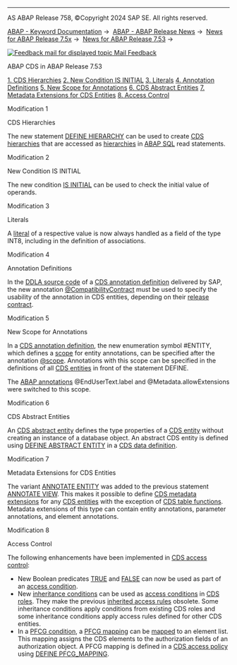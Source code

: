   

* * *

AS ABAP Release 758, ©Copyright 2024 SAP SE. All rights reserved.

[ABAP - Keyword Documentation](javascript:call_link\('abenabap.htm'\)) →  [ABAP - ABAP Release News](javascript:call_link\('abennews.htm'\)) →  [News for ABAP Release 7.5x](javascript:call_link\('abennews-75.htm'\)) →  [News for ABAP Release 7.53](javascript:call_link\('abennews-753.htm'\)) → 

 [![](Mail.gif?object=Mail.gif "Feedback mail for displayed topic") Mail Feedback](mailto:f1_help@sap.com?subject=Feedback%20on%20ABAP%20Documentation&body=Document:%20ABAP%20CDS%20in%20ABAP%20Release%207.53%2C%20ABENNEWS-753-ABAP_CDS%2C%20758%0D%0A%0D%0AError:%0D%0A%0D%0A%0D%0A%0D%0ASuggestion%20for%20improvement:)

ABAP CDS in ABAP Release 7.53

[1\. CDS Hierarchies](#!ABAP_MODIFICATION_1@1@)
[2\. New Condition IS INITIAL](#!ABAP_MODIFICATION_2@2@)
[3\. Literals](#!ABAP_MODIFICATION_3@3@)
[4\. Annotation Definitions](#!ABAP_MODIFICATION_4@4@)
[5\. New Scope for Annotations](#!ABAP_MODIFICATION_5@5@)
[6\. CDS Abstract Entities](#!ABAP_MODIFICATION_6@6@)
[7\. Metadata Extensions for CDS Entities](#!ABAP_MODIFICATION_7@7@)
[8\. Access Control](#!ABAP_MODIFICATION_8@8@)

Modification 1   

CDS Hierarchies

The new statement [DEFINE HIERARCHY](javascript:call_link\('abencds_f1_define_hierarchy.htm'\)) can be used to create [CDS hierarchies](javascript:call_link\('abencds_hierarchy_glosry.htm'\) "Glossary Entry") that are accessed as [hierarchies](javascript:call_link\('abenhierarchy_glosry.htm'\) "Glossary Entry") in [ABAP SQL](javascript:call_link\('abenabap_sql_glosry.htm'\) "Glossary Entry") read statements.

Modification 2   

New Condition IS INITIAL

The new condition [IS INITIAL](javascript:call_link\('abencds_cond_expr_initial_v1.htm'\)) can be used to check the initial value of operands.

Modification 3   

Literals

A [literal](javascript:call_link\('abencds_literal_v1.htm'\)) of a respective value is now always handled as a field of the type INT8, including in the definition of associations.

Modification 4   

Annotation Definitions

In the [DDLA source code](javascript:call_link\('abenddla_source_code_glosry.htm'\) "Glossary Entry") of a [CDS annotation definition](javascript:call_link\('abencds_anno_definition_glosry.htm'\) "Glossary Entry") delivered by SAP, the new annotation [@CompatibilityContract](javascript:call_link\('abencds_f1_define_anno_annos.htm'\)) must be used to specify the usability of the annotation in CDS entities, depending on their [release contract](javascript:call_link\('abenrelease_contract_glosry.htm'\) "Glossary Entry").

Modification 5   

New Scope for Annotations

In a [CDS annotation definition](javascript:call_link\('abencds_anno_definition_glosry.htm'\) "Glossary Entry"), the new enumeration symbol #ENTITY, which defines a [scope](javascript:call_link\('abencds_annotations_scopes.htm'\)) for entity annotations, can be specified after the annotation [@scope](javascript:call_link\('abencds_f1_define_anno_annos.htm'\)). Annotations with this scope can be specified in the definitions of all [CDS entities](javascript:call_link\('abencds_entity_glosry.htm'\) "Glossary Entry") in front of the statement DEFINE.

The [ABAP annotations](javascript:call_link\('abenabap_annotation_glosry.htm'\) "Glossary Entry") @EndUserText.label and @Metadata.allowExtensions were switched to this scope.

Modification 6   

CDS Abstract Entities

An [CDS abstract entity](javascript:call_link\('abencds_abstract_entity_glosry.htm'\) "Glossary Entry") defines the type properties of a [CDS entity](javascript:call_link\('abencds_entity_glosry.htm'\) "Glossary Entry") without creating an instance of a database object. An abstract CDS entity is defined using [DEFINE ABSTRACT ENTITY](javascript:call_link\('abencds_f1_define_abstract_entity.htm'\)) in a [CDS data definition](javascript:call_link\('abencds_data_definition_glosry.htm'\) "Glossary Entry").

Modification 7   

Metadata Extensions for CDS Entities

The variant [ANNOTATE ENTITY](javascript:call_link\('abencds_f1_annotate_view.htm'\)) was added to the previous statement [ANNOTATE VIEW](javascript:call_link\('abencds_f1_annotate_view.htm'\)). This makes it possible to define [CDS metadata extensions](javascript:call_link\('abencds_metadata_extension_glosry.htm'\) "Glossary Entry") for any [CDS entities](javascript:call_link\('abencds_entity_glosry.htm'\) "Glossary Entry") with the exception of [CDS table functions](javascript:call_link\('abencds_table_function_glosry.htm'\) "Glossary Entry"). Metadata extensions of this type can contain entity annotations, parameter annotations, and element annotations.

Modification 8   

Access Control

The following enhancements have been implemented in [CDS access control](javascript:call_link\('abencds_access_control_glosry.htm'\) "Glossary Entry"):

-   New Boolean predicates [TRUE](javascript:call_link\('abencds_dcl_role_conditions.htm'\)) and [FALSE](javascript:call_link\('abencds_dcl_role_conditions.htm'\)) can now be used as part of an [access condition](javascript:call_link\('abenaccess_condition_glosry.htm'\) "Glossary Entry").
-   New [inheritance conditions](javascript:call_link\('abencds_f1_cond_inherit.htm'\)) can be used as [access conditions](javascript:call_link\('abencds_dcl_role_conditions.htm'\)) in [CDS roles](javascript:call_link\('abencds_role_glosry.htm'\) "Glossary Entry"). They make the previous [inherited access rules](javascript:call_link\('abencds_dcl_role_inherited_rule.htm'\)) obsolete. Some inheritance conditions apply conditions from existing CDS roles and some inheritance conditions apply access rules defined for other CDS entities.
-   In a [PFCG condition](javascript:call_link\('abencds_f1_cond_pfcg.htm'\)), a [PFCG mapping](javascript:call_link\('abencds_pfcg_mapping_glosry.htm'\) "Glossary Entry") can be [mapped](javascript:call_link\('abencds_f1_cond_pfcg_mapping.htm'\)) to an element list. This mapping assigns the CDS elements to the authorization fields of an authorization object. A PFCG mapping is defined in a [CDS access policy](javascript:call_link\('abencds_access_policy_glosry.htm'\) "Glossary Entry") using [DEFINE PFCG\_MAPPING](javascript:call_link\('abencds_f1_define_pfcg_mapping.htm'\)).